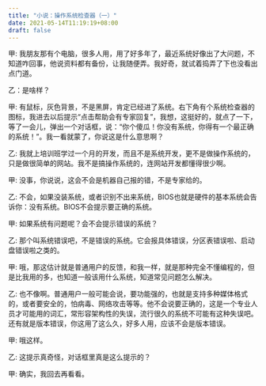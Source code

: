 ```yaml
---
title: "小说：操作系统检查器（一）"
date: 2021-05-14T11:19:19+08:00
draft: false
---
```

甲: 我朋友那有个电脑，很多人用，用了好多年了，最近系统好像出了大问题，不知道咋回事，他说资料都有备份，让我随便弄。我好奇，就试着捣弄了下也没看出点门道。

乙：是啥样？

甲: 有鼠标，灰色背景，不是黑屏，肯定已经进了系统。右下角有个系统检查器的图标，我进去以后提示“点击帮助会有专家回复”，我想，这挺好的，就点了一下，等了一会儿，弹出一个对话框，说：“你个傻瓜！你没有系统，你得有一个最正确的系统！”。我一看就蒙了，你说这是什么意思啊？

乙: 我就上培训班学过一个月的开发，而且不是系统开发，更不是做操作系统的，只是做很简单的网站。我不是搞操作系统的，连网站开发都懂得很少啊。

甲: 没事，你说说，这会不会是机器自己报的错，不是专家给的。

乙: 不会，如果没装系统，或者识别不出来系统，BIOS也就是硬件的基本系统会告诉你：没有系统。BIOS不会提示要正确的系统。

甲: 如果系统有问题呢？会不会提示错误的系统？

乙: 那个叫系统错误吧，不是错误的系统。它会报具体错误，分区表错误啦、启动盘错误啦之类的。

甲: 哦，那这估计就是普通用户的反馈，和我一样，就是那种完全不懂编程的，但是比我用的多，也知道一般该用什么系统，知道常见问题怎么解决。

乙: 也不像啊。普通用户一般可能会说，要功能强的，也就是支持多种媒体格式的，或者要安全的，怕病毒、网络攻击等等。他不会说要正确的，这是一个专业人员才可能用的词汇，常形容架构性的失误，流行很久的系统不可能有这种失误吧。还有就是版本错误，你这用了这么久，好多人用，应该不会是版本错误。

甲: 哦这样。

乙: 这提示真奇怪，对话框里真是这么提示的？

甲: 确实，我回去再看看。
